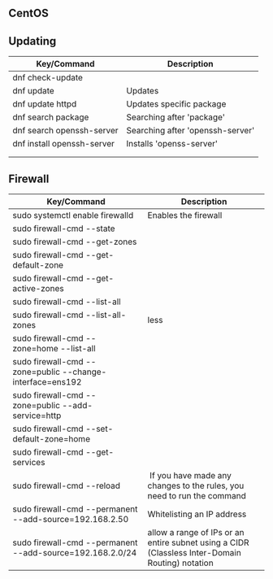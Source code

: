 
## CentOS


## Updating
| Key/Command | Description |
| ----------- | ----------- |
| dnf check-update | |
| dnf update | Updates |
| dnf update httpd | Updates specific package |
| dnf search package | Searching after 'package' |
| dnf search openssh-server | Searching after 'openssh-server' |
| dnf install openssh-server | Installs 'openss-server' |
| | |
| | |

## Firewall
| Key/Command | Description |
| ----------- | ----------- |
| sudo systemctl enable firewalld | Enables the firewall | |
| sudo firewall-cmd --state | |
| sudo firewall-cmd --get-zones | |
| sudo firewall-cmd --get-default-zone | |
| sudo firewall-cmd --get-active-zones | |
| sudo firewall-cmd --list-all | |
| sudo firewall-cmd --list-all-zones | less | |
| sudo firewall-cmd --zone=home --list-all | |
| sudo firewall-cmd --zone=public --change-interface=ens192 | |
| sudo firewall-cmd --zone=public --add-service=http | |
| sudo firewall-cmd --set-default-zone=home | |
| sudo firewall-cmd --get-services | |
| sudo firewall-cmd --reload | If you have made any changes to the rules, you need to run the command | |
| sudo firewall-cmd --permanent --add-source=192.168.2.50 | Whitelisting an IP address | |
| sudo firewall-cmd --permanent --add-source=192.168.2.0/24 | allow a range of IPs or an entire subnet using a CIDR (Classless Inter-Domain Routing) notation | |

